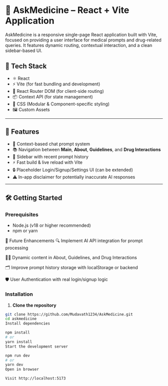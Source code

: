 # 💊 AskMedicine – React + Vite Application

AskMedicine is a responsive single-page React application built with Vite, focused on providing a user interface for medical prompts and drug-related queries. It features dynamic routing, contextual interaction, and a clean sidebar-based UI.

## 🔧 Tech Stack

- ⚛️ React
- ⚡ Vite (for fast bundling and development)
- 🧭 React Router DOM (for client-side routing)
- 📦 Context API (for state management)
- 🎨 CSS (Modular & Component-specific styling)
- 🖼️ Custom Assets

---

## 🚀 Features

- 🧠 Context-based chat prompt system
- 📚 Navigation between **Main**, **About**, **Guidelines**, and **Drug Interactions**
- 🧾 Sidebar with recent prompt history
- ⚡ Fast build & live reload with Vite
- 🔒 Placeholder Login/Signup/Settings UI (can be extended)
- ⚠️ In-app disclaimer for potentially inaccurate AI responses

---

## 🛠️ Getting Started

### Prerequisites

- Node.js (v18 or higher recommended)
- npm or yarn

📌 Future Enhancements
🔍 Implement AI API integration for prompt processing

👨‍⚕️ Dynamic content in About, Guidelines, and Drug Interactions

🗂️ Improve prompt history storage with localStorage or backend

🛡️ User Authentication with real login/signup logic

### Installation

1. **Clone the repository**

```bash
git clone https://github.com/Mudavath1234/AskMedicine.git
cd askmedicine
Install dependencies

npm install
# or
yarn install
Start the development server

npm run dev
# or
yarn dev
Open in browser

Visit http://localhost:5173

